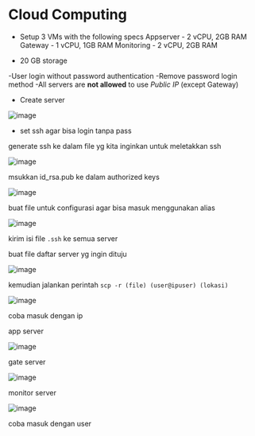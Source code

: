 # Cloud Computing


- Setup 3 VMs with the following specs
     Appserver - 2 vCPU, 2GB RAM
     Gateway - 1 vCPU, 1GB RAM
     Monitoring - 2 vCPU, 2GB RAM
     
- 20 GB storage

-User login without password authentication
-Remove password login method
-All servers are **not allowed** to use *Public IP* (except Gateway)





- Create server



![image](https://user-images.githubusercontent.com/18206510/208793790-da7ae01e-f5d7-4d53-a398-70bd0b56cd62.png)




- set ssh agar bisa login tanpa pass



generate ssh ke dalam file yg kita inginkan untuk meletakkan ssh




![image](https://user-images.githubusercontent.com/18206510/208817705-ea4e73ab-cb61-4d1d-8c06-6e63edbec521.png)





msukkan id_rsa.pub ke dalam authorized keys




![image](https://user-images.githubusercontent.com/18206510/208817895-f5fcf1e6-fb19-450f-a94c-1ed4342e8d09.png)




buat file untuk configurasi agar bisa masuk menggunakan alias



![image](https://user-images.githubusercontent.com/18206510/208815902-ca5fa728-ea94-4fae-938d-d9a63c583f25.png)




kirim isi file ``` .ssh ``` ke semua server 



buat file daftar server yg ingin dituju



![image](https://user-images.githubusercontent.com/18206510/208809607-cd64341b-cede-43b0-bb3f-bb974e3074a7.png)



kemudian jalankan perintah ``` scp -r (file) (user@ipuser) (lokasi) ```




![image](https://user-images.githubusercontent.com/18206510/208819611-b27d2b40-5e41-4667-8fa6-df8c9bbe3366.png)



coba masuk dengan ip



app server


![image](https://user-images.githubusercontent.com/18206510/208823336-458be5a7-ebde-4557-85f4-d12d5129b412.png)



gate server


![image](https://user-images.githubusercontent.com/18206510/208823466-0a394910-6b2d-4b06-a358-f39228c3ccb2.png)


 monitor server
 
 
![image](https://user-images.githubusercontent.com/18206510/208823596-5467fd36-9ba5-4ca3-b07b-662edca7b4d9.png)




coba masuk dengan user


























